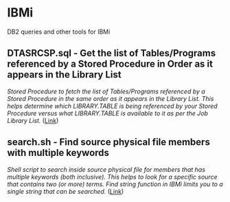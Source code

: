 # IBMi
DB2 queries and other tools for IBMi

## DTASRCSP.sql - Get the list of Tables/Programs referenced by a Stored Procedure in Order as it appears in the Library List
*Stored Procedure to fetch the list of Tables/Programs referenced by a Stored Procedure in the same order as it appears in the Library List. This helps determine which LIBRARY.TABLE is being referenced by your Stored Procedure versus what LIBRARY.TABLE is available to it as per the Job Library List.*
([Link](https://gist.github.com/AbrahamReuben/e5854a184ec3704f0f9a52479e5f8ed0))

## search.sh - Find source physical file members with multiple keywords
*Shell script to search inside source physical file for members that has multiple keywords (both inclusive). This helps to look for a specific source that contains two (or more) terms. Find string function in IBMi limits you to a single string that can be searched.*
([Link](https://gist.github.com/AbrahamReuben/287c3b9603f89a35bfb473f95f8592d7))
